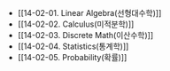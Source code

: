 - [[14-02-01. Linear Algebra(선형대수학)]]
- [[14-02-02. Calculus(미적분학)]]
- [[14-02-03. Discrete Math(이산수학)]]
- [[14-02-04. Statistics(통계학)]]
- [[14-02-05. Probability(확률)]]